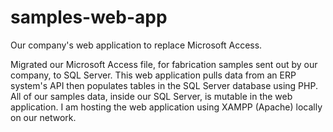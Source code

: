 # samples-web-app
Our company's web application to replace Microsoft Access.

Migrated our Microsoft Access file, for fabrication samples sent out by our company, to SQL Server. This web application pulls data from an ERP system's API then populates tables in the SQL Server database using PHP. All of our samples data, inside our SQL Server, is mutable in the web application. I am hosting the web application using XAMPP (Apache) locally on our network.
